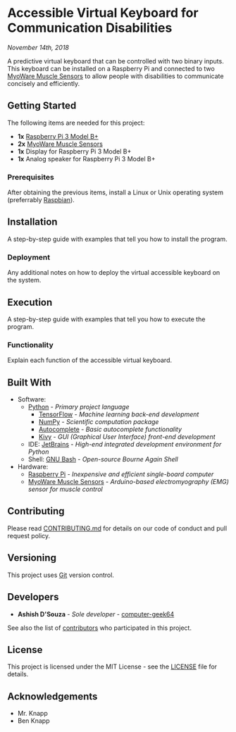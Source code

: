 # Accessible Virtual Keyboard for Communication Disabilities
*November 14th, 2018*

A predictive virtual keyboard that can be controlled with two binary inputs. This keyboard can be installed on a Raspberry Pi and connected to two [MyoWare Muscle Sensors](https://www.sparkfun.com/products/13723) to allow people with disabilities to communicate concisely and efficiently.

## Getting Started
The following items are needed for this project:
* **1x** [Raspberry Pi 3 Model B+](https://www.raspberrypi.org/products/raspberry-pi-3-model-b-plus/)
* **2x** [MyoWare Muscle Sensors](https://www.sparkfun.com/products/13723)
* **1x** Display for Raspberry Pi 3 Model B+
* **1x** Analog speaker for Raspberry Pi 3 Model B+

### Prerequisites
After obtaining the previous items, install a Linux or Unix operating system (preferrably [Raspbian](https://www.raspberrypi.org/downloads/raspbian/)).

## Installation
A step-by-step guide with examples that tell you how to install the program.

### Deployment
Any additional notes on how to deploy the virtual accessible keyboard on the system.

## Execution
A step-by-step guide with examples that tell you how to execute the program.

### Functionality
Explain each function of the accessible virtual keyboard.

## Built With
* Software:
  * [Python](https://www.python.org/) - *Primary project language*
    * [TensorFlow](https://www.tensorflow.org/) - *Machine learning back-end development*
    * [NumPy](http://www.numpy.org/) - *Scientific computation package*
    * [Autocomplete](https://pypi.org/project/autocomplete/) - *Basic autocomplete functionality*
    * [Kivy](https://kivy.org/) - *GUI (Graphical User Interface) front-end development*
  * IDE: [JetBrains](https://www.jetbrains.com/pycharm/) - *High-end integrated development environment for Python*
  * Shell: [GNU Bash](https://www.gnu.org/software/bash/) - *Open-source Bourne Again Shell*
* Hardware:
  * [Raspberry Pi](https://www.raspberrypi.org/) - *Inexpensive and efficient single-board computer*
  * [MyoWare Muscle Sensors](https://www.sparkfun.com/products/13723) - *Arduino-based electromyography (EMG) sensor for muscle control*

## Contributing
Please read [CONTRIBUTING.md](CONTRIBUTING.md) for details on our code of conduct and pull request policy.

## Versioning
This project uses [Git](https://git-scm.com/) version control.

## Developers
* **Ashish D'Souza** - *Sole developer* - [computer-geek64](https://github.com/computer-geek64/)

See also the list of [contributors](CONTRIBUTORS.md) who participated in this project.

## License
This project is licensed under the MIT License - see the [LICENSE](LICENSE) file for details.

## Acknowledgements
* Mr. Knapp
* Ben Knapp
